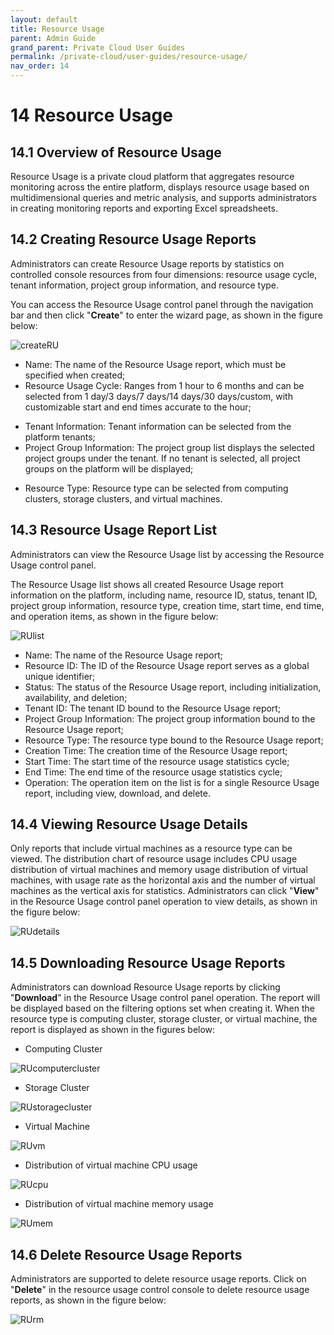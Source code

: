 ```yaml
---
layout: default
title: Resource Usage
parent: Admin Guide
grand_parent: Private Cloud User Guides
permalink: /private-cloud/user-guides/resource-usage/
nav_order: 14
---
```

# 14 Resource Usage

## 14.1 Overview of Resource Usage

Resource Usage is a private cloud platform that aggregates resource monitoring across the entire platform, displays resource usage based on multidimensional queries and metric analysis, and supports administrators in creating monitoring reports and exporting Excel spreadsheets.

## 14.2 Creating Resource Usage Reports

Administrators can create Resource Usage reports by statistics on controlled console resources from four dimensions: resource usage cycle, tenant information, project group information, and resource type.

You can access the Resource Usage control panel through the navigation bar and then click "**Create**" to enter the wizard page, as shown in the figure below:

![createRU](/assets/images/adminguide/createRU.png)

* Name: The name of the Resource Usage report, which must be specified when created;
* Resource Usage Cycle: Ranges from 1 hour to 6 months and can be selected from 1 day/3 days/7 days/14 days/30 days/custom, with customizable start and end times accurate to the hour;
- Tenant Information: Tenant information can be selected from the platform tenants;
- Project Group Information: The project group list displays the selected project groups under the tenant. If no tenant is selected, all project groups on the platform will be displayed;
* Resource Type: Resource type can be selected from computing clusters, storage clusters, and virtual machines.

## 14.3 Resource Usage Report List

Administrators can view the Resource Usage list by accessing the Resource Usage control panel.

The Resource Usage list shows all created Resource Usage report information on the platform, including name, resource ID, status, tenant ID, project group information, resource type, creation time, start time, end time, and operation items, as shown in the figure below:

![RUlist](/assets/images/adminguide/RUlist.png)

- Name: The name of the Resource Usage report;
- Resource ID: The ID of the Resource Usage report serves as a global unique identifier;
- Status: The status of the Resource Usage report, including initialization, availability, and deletion;
- Tenant ID: The tenant ID bound to the Resource Usage report;
- Project Group Information: The project group information bound to the Resource Usage report;
- Resource Type: The resource type bound to the Resource Usage report;
- Creation Time: The creation time of the Resource Usage report;
- Start Time: The start time of the resource usage statistics cycle;
- End Time: The end time of the resource usage statistics cycle;
- Operation: The operation item on the list is for a single Resource Usage report, including view, download, and delete.

## 14.4 Viewing Resource Usage Details

Only reports that include virtual machines as a resource type can be viewed. The distribution chart of resource usage includes CPU usage distribution of virtual machines and memory usage distribution of virtual machines, with usage rate as the horizontal axis and the number of virtual machines as the vertical axis for statistics. Administrators can click "**View**" in the Resource Usage control panel operation to view details, as shown in the figure below:

![RUdetails](/assets/images/adminguide/RUdetails.png)

## 14.5 Downloading Resource Usage Reports

Administrators can download Resource Usage reports by clicking "**Download**" in the Resource Usage control panel operation. The report will be displayed based on the filtering options set when creating it. When the resource type is computing cluster, storage cluster, or virtual machine, the report is displayed as shown in the figures below:

* Computing Cluster

![RUcomputercluster](/assets/images/adminguide/RUcomputercluster.png)

* Storage Cluster

![RUstoragecluster](/assets/images/adminguide/RUstoragecluster.png)

* Virtual Machine

![RUvm](/assets/images/adminguide/RUvm.png)

* Distribution of virtual machine CPU usage

![RUcpu](/assets/images/adminguide/RUcpu.png)

* Distribution of virtual machine memory usage

![RUmem](/assets/images/adminguide/RUmem.png)

## 14.6 Delete Resource Usage Reports

Administrators are supported to delete resource usage reports. Click on "**Delete**" in the resource usage control console to delete resource usage reports, as shown in the figure below:

![RUrm](/assets/images/adminguide/RUrm.png)


